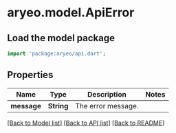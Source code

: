 # aryeo.model.ApiError

## Load the model package
```dart
import 'package:aryeo/api.dart';
```

## Properties
Name | Type | Description | Notes
------------ | ------------- | ------------- | -------------
**message** | **String** | The error message. | 

[[Back to Model list]](../README.md#documentation-for-models) [[Back to API list]](../README.md#documentation-for-api-endpoints) [[Back to README]](../README.md)


